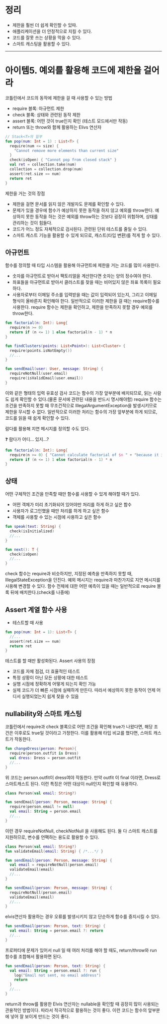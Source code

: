 # 정리
- 제한을 훨씬 더 쉽게 확인할 수 있따.
- 애플리케이션을 더 안정적으로 지킬 수 있다.
- 코드를 잘못 쓰는 상황을 막을 수 있다.
- 스마트 캐스팅을 활용할 수 있다.
----

# 아이템5. 예외를 활용해 코드에 제한을 걸어라

코틀린에서 코드의 동작에 제한을 걸 때 사용할 수 있는 방법
- require 블록: 아규먼트 제한
- check 블록: 상태와 관련된 동작 제한
- assert 블록: 어떤 것이 true인지 확인 (테스트 모드에서만 작동)
- return 또는 throw와 함께 활용하는 Elivs 연산자

```kotlin
// Stack<T>의 일부
fun pop(num: Int = 1) : List<T> {
  require(num <= size) {
    "Cannot remove more elements than current size"
  }
  check(isOpen) { "Cannot pop from closed stack" }
  val ret = collection.take(num)
  collection = collection.drop(num)
  assert(ret.size == num)
  return ret
}
```
제한을 거는 것의 장점
- 제한을 걸면 문서를 읽지 않은 개발자도 문제를 확인할 수 있다.
- 문제가 있을 경우에 함수가 예상하지 못한 동작을 하지 않고 예외를 throw한다. 예상하지 못한 동작을 하는 것은 예외를 throw하는 것보다 굉장히 위험하며, 상태를 관리하는 것이 힘들다.
- 코드가 어느 정도 자체적으로 검사된다. 관련된 단위 테스트를 줄일 수 있다.
- 스마트 캐스트 기능을 활용할 수 있게 되므로, 캐스트(타입 변환)를 적게 할 수 있다.

## 아규먼트
함수를 정의할 때 타입 시스템을 활용해 아규먼트에 제한을 거는 코드를 많이 사용한다.
- 숫자를 아규먼트로 받아서 팩토리얼을 계산한다면 숫자는 양의 정수여야 한다.
- 좌표들을 아규먼트로 받아서 클러스트를 찾을 때는 비어있지 않은 좌표 목록이 필요하다.
- 사용자로부터 이메일 주소를 입력받을 때는 값이 입력되어 있는지, 그리고 이메일 형식이 올바른지 확인해야 한다.
일반적으로 이러한 제한을 걸 때는 require함수를 사용한다. require 함수는 제한을 확인하고, 제한을 만족하지 못할 경우 예외를 throw한다.
```kotlin
fun factorial(n: Int): Long{
  require(n >= 0)
  return if (n <= 1) 1 else factorial(n - 1) * n
}

fun findClusters(points: List<Point>): List<Cluster> {
  require(points.isNotEmpty())
  //...
}

fun sendEmail(user: User, message: String) {
  requireNotNull(user.email)
  require(isValidEmail(user.email))
}
```
이와 같은 형태의 입력 유효성 검사 코드는 함수의 가장 앞부분에 배치되므로, 읽는 사람도 쉽게 확인할 수 있다.(물론 문서에 관련된 내용을 반드시 명시해야함)
require 함수는 조건을 만족하지 못할 때 무조건적으로 IllegalArgumentException을 발생시키므로 제한을 무시할 수 없다.
일반적으로 이러한 처리는 함수의 가장 앞부분에 하게 되므로, 코드를 읽을 때 쉽게 확인할 수 있다.

람다를 활용해 지연 메시지를 정의할 수도 있다.

❓ 람다가 어디... 있지...?
```kotlin
fun factorial(n: Int): Long{
  require(n >= 0) { "Cannot calculate factorial of $n " + "because it is smaller than 0" }
  return if (n <= 1) 1 else factorial(n - 1) * n
}
```
## 상태
어떤 구체적인 조건을 만족할 때만 함수를 사용할 수 있게 해야할 때가 있다.
- 어떤 객체가 미리 초기화되어 있어야만 처리를 하게 하고 싶은 함수
- 사용자가 로그인했을 때만 처리를 하게 하고 싶은 함수
- 객체를 사용할 수 있는 시점에 사용하고 싶은 함수
```kotlin
fun speak(text: String) {
  check(isInitialized)
  //...
}

fun next(): T {
  check(isOpen)
  //...
}
```
check 함수는 require과 비슷하지만, 지정된 예측을 만족하지 못할 때, IllegalStateException을 던진다.
예외 메시지는 require과 마찬가지로 지연 메시지를 사용해 변경할 수 있다.
함수 전체에 대한 어떤 예측이 있을 때는 일반적으로 require 블록 뒤에 배치한다.(check를 나중에)

## Assert 계열 함수 사용
- 테스트할 때 사용
```kotlin
fun pop(num: Int = 1): List<T> {
  //...
  assert(ret.size == num)
  return ret
}
```
테스트를 할 때만 활성화된다.
Assert 사용의 장점
- 코드를 자체 점검, 더 효율적인 테스트
- 특정 상황이 아닌 모든 상황에 대한 테스트
- 실행 시점에 정확하게 어떻게 되는지 확인 가능
- 실제 코드가 더 빠른 시점에 실패하게 만든다. 따라서 예상하지 못한 동작이 언제 어디서 실행되었는지 쉽게 찾을 수 있음

## nullability와 스마트 캐스팅
코틀린에서 require과 check 블록으로 어떤 조건을 확인해 true가 나왔다면, 해당 조건은 이후로도 true일 것이라고 가정한다.
이를 활용해 타입 비교를 했다면, 스마트 캐스트가 작동한다.
```kotlin
fun changeDress(person: Person){
  require(person.outfit is Dress)
  val dress: Dress = person.outfit
  //...
}
```
위 코드는 person.outfit이 dress여야 작동한다. 만약 outfit 이 final 이라면, Dress로 스마트캐스트 된다.
이런 특징은 어떤 대상이 null인지 확인할 때 유용하다.
```kotlin
class Person(val email: String?)

fun sendEmail(person: Person, message: String) {
  require(person.email != null)
  val email: String = person.email
  //...
}
```
이런 경우 requireNotNull, checkNotNull 을 사용해도 된다. 둘 다 스마트 캐스트를 지원하므로, 변수를 언팩하는 용도로 활용할 수 있다.

```kotlin
class Person(val email: String?)
fun validateEmail(email: String) { /*...*/ }

fun sendEmail(person: Person, message: String) {
  val email = requireNotNull(person.email)
  validateEmail(email)
  //...
}

fun sendEmail(person: Person, message: String) {
  requireNotNull(person.email)
  validateEmail(email)
  //...
}
```
elvis연산자 활용하는 경우 오류를 발생시키지 않고 단순하게 함수를 중지시킬 수 있다.
```kotlin
fun sendEmail(person: Person, text: String) {
  val email: String = person.email ?: return
  //...
}
```
프로퍼티에 문제가 있어서 null 일 때 여러 처리를 해야 할 때도, return/throw와 run 함수를 조합해서 활용하면 된다.
```kotlin
fun sendEmail(person: Person, text: String) {
  val email: String = person.email ?: run {
    log("Email not sent, no email address")
    return
  }
  //...
}
```
return과 throw를 활용한 Elvis 연산자는 nullable을 확인할 때 굉장히 많이 사용되는 관용적인 방법이다.
따라서 적극적으로 활용하는 것이 좋다.
이런 코드는 함수의 앞부분에 넣어 잘 보이게 만드는 것이 좋다.
